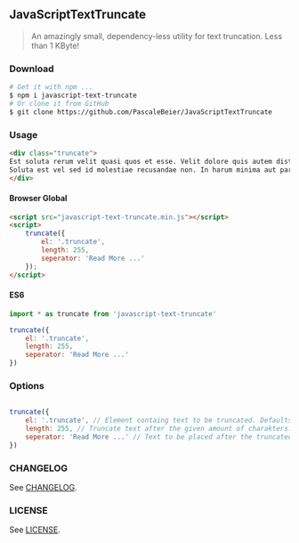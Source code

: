 ## JavaScriptTextTruncate

> An amazingly small, dependency-less utility for text truncation. Less than 1 KByte!

### Download

```bash
# Get it with npm ...
$ npm i javascript-text-truncate
# Or clone it from GitHub
$ git clone https://github.com/PascaleBeier/JavaScriptTextTruncate
```

### Usage

```html
<div class="truncate">
Est soluta rerum velit quasi quos et esse. Velit dolore quis autem distinctio dolor molestiae placeat. Rerum est magni quae et quo non voluptatem exercitationem. Molestiae et voluptas perferendis deserunt velit voluptatem. Earum quo consequuntur velit tempore cum nihil sint omnis.
Soluta est vel sed id molestiae recusandae non. In harum minima aut pariatur quam eligendi dolores. Consequatur quod deleniti adipisci corporis totam. Non autem rerum iusto vero accusantium numquam nesciunt sequi.
</div>
```

#### Browser Global

```html
<script src="javascript-text-truncate.min.js"></script>
<script>
    truncate({
        el: '.truncate',
        length: 255,
        seperator: 'Read More ...'
    });
</script>
```

#### ES6

```javascript
import * as truncate from 'javascript-text-truncate'

truncate({
    el: '.truncate',
    length: 255,
    seperator: 'Read More ...'
})
```

### Options

```javascript

truncate({
    el: '.truncate', // Element containg text to be truncated. Defaults to null.
    length: 255, // Truncate text after the given amount of charakters. Defaults to 255.
    seperator: 'Read More ...' // Text to be placed after the truncated text. Defaults to 'Read More ...'
})
```

### CHANGELOG

See [CHANGELOG](CHANGELOG.md).

### LICENSE

See [LICENSE](License.md).
